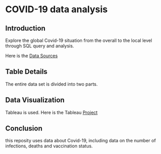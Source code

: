# COVID-19 data analysis

## Introduction
Explore the global Covid-19 situation from the overall to the local level through SQL query and analysis.  

Here is the [Data Sources](https://ourworldindata.org/covid-cases)


## Table Details
The entire data set is divided into two parts.


## Data Visualization

Tableau is used. Here is the Tableau [Project](https://public.tableau.com/app/profile/qijia.huang/viz/CovidDashboardTutorial_17018002830420/1_1)

## Conclusion


this reposity uses data about Covid-19, including data on the number of infections, deaths and vaccination status. 








